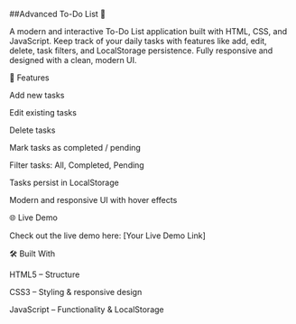 ##Advanced To-Do List 📝

A modern and interactive To-Do List application built with HTML, CSS, and JavaScript. Keep track of your daily tasks with features like add, edit, delete, task filters, and LocalStorage persistence. Fully responsive and designed with a clean, modern UI.

🚀 Features

Add new tasks

Edit existing tasks

Delete tasks

Mark tasks as completed / pending

Filter tasks: All, Completed, Pending

Tasks persist in LocalStorage

Modern and responsive UI with hover effects

🌐 Live Demo

Check out the live demo here: [Your Live Demo Link]

🛠 Built With

HTML5 – Structure

CSS3 – Styling & responsive design

JavaScript – Functionality & LocalStorage
